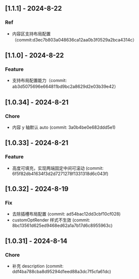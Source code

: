## [1.1.1] - 2024-8-22

### Ref

- 内容区支持布局配置（commit:d3ec7b803a048636ca12aa0b3f0529a2bca4314c）

## [1.1.0] - 2024-8-22

### Feature

- 支持布局配置能力（commit: ab3d5075696e664811bd9bc2a8629d2e03b39e42）

## [1.0.34] - 2024-8-21

### Chore

- 内容 y 轴默认 auto (commit: 3a0b4be0e682ddd5e1)

## [1.0.33] - 2024-8-21

### Feature

- 高度可填充，实现两端固定中间可滚动 (commit: 6f5f82db41634f3d2d7271278f1331318d6c043f)

## [1.0.32] - 2024-8-19

### Fix

- 去除插槽布局配置 (commit: ad54bac12dd3cbf10cf028)
- customOptRender 样式不生效 (commit: 8bc13561d625ed9468ed62a1a7b17d6c8955963c)

## [1.0.31] - 2024-8-14

### Chore

- 补充 description (commit: ddf4ba788cba8d95294d1eed88a3dc7f5cfa61dc)
